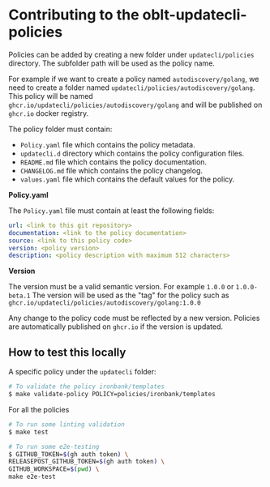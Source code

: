 # Contributing to the oblt-updatecli-policies

Policies can be added by creating a new folder under `updatecli/policies` directory.
The subfolder path will be used as the policy name.

For example if we want to create a policy named `autodiscovery/golang`, we need to create a folder named `updatecli/policies/autodiscovery/golang`.
This policy will be named `ghcr.io/updatecli/policies/autodiscovery/golang` and will be published on `ghcr.io` docker registry.

The policy folder must contain:

* `Policy.yaml` file which contains the policy metadata.
* `updatecli.d` directory which contains the policy configuration files.
* `README.md` file which contains the policy documentation.
* `CHANGELOG.md` file which contains the policy changelog.
* `values.yaml` file which contains the default values for the policy.

**Policy.yaml**

The `Policy.yaml` file must contain at least the following fields:

```yaml
url: <link to this git repository>
documentation: <link to the policy documentation>
source: <link to this policy code>
version: <policy version>
description: <policy description with maximum 512 characters>
```

**Version**

The version must be a valid semantic version. For example `1.0.0` or `1.0.0-beta.1`
The version will be used as the "tag" for the policy such as `ghcr.io/updatecli/policies/autodiscovery/golang:1.0.0`

Any change to the policy code must be reflected by a new version. Policies are automatically published on `ghcr.io` if the version is updated.

## How to test this locally

A specific policy under the `updatecli` folder:

```bash
# To validate the policy ironbank/templates
$ make validate-policy POLICY=policies/ironbank/templates
```

For all the policies

```bash
# To run some linting validation
$ make test

# To run some e2e-testing
$ GITHUB_TOKEN=$(gh auth token) \
RELEASEPOST_GITHUB_TOKEN=$(gh auth token) \
GITHUB_WORKSPACE=$(pwd) \
make e2e-test
```
